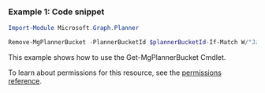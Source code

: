 ### Example 1: Code snippet

```powershellImport-Module Microsoft.Graph.Planner

Remove-MgPlannerBucket -PlannerBucketId $plannerBucketId-If-Match W/"JzEtVGFzayAgQEBAQEBAQEBAQEBAQEBAWCc="
```
This example shows how to use the Get-MgPlannerBucket Cmdlet.
To learn about permissions for this resource, see the [permissions reference](/graph/permissions-reference).

